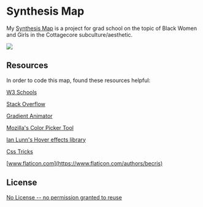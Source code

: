 # Synthesis Map

My [Synthesis Map](https://aekari.github.io/Synthesis-Map/) is a project for grad school on the topic of Black Women and Girls in the Cottagecore subculture/aesthetic.

![]([https://i.imgur.com/9iBmZ4i.mp4](https://i.imgur.com/5OeiIZd.gif))

## Resources

In order to code this map, found these resources helpful:

[W3 Schools](https://www.w3schools.com)

[Stack Overflow](https://stackoverflow.com)

[Gradient Animator](https://www.gradient-animator.com/)

[Mozilla's Color Picker Tool](https://developer.mozilla.org/en-US/docs/Web/CSS/CSS_Colors/Color_picker_tool)

[Ian Lunn's Hover effects library](https://ianlunn.github.io/Hover/)

[Css Tricks](https://css-tricks.com/having-fun-with-link-hover-effects/)

[www.flaticon.com](https://www.flaticon.com/authors/becris)

## License
[No License -- no permission granted to reuse](https://choosealicense.com/no-permission/)
